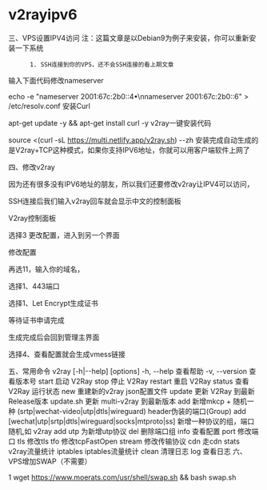 # v2rayipv6

三、VPS设置IPV4访问
注：这篇文章是以Debian9为例子来安装，你可以重新安装一下系统

          1. SSH连接到你的VPS，还不会SSH连接的看上期文章

输入下面代码修改nameserver

 echo -e "nameserver 2001:67c:2b0::4•\nnameserver 2001:67c:2b0::6" > /etc/resolv.conf
安装Curl

 apt-get update -y && apt-get install curl -y
v2ray一键安装代码

 source <(curl -sL https://multi.netlify.app/v2ray.sh) --zh
安装完成自动生成的是V2ray+TCP这种模式，如果你支持IPV6地址，你就可以用客户端软件上网了

四、修改v2ray

因为还有很多没有IPV6地址的朋友，所以我们还要修改v2ray让IPV4可以访问，

SSH连接后我们输入v2ray回车就会显示中文的控制面板

V2ray控制面板

选择3 更改配置，进入到另一个界面

 修改配置

再选11，输入你的域名，

选择1、443端口

选择1、Let Encrypt生成证书

等待证书申请完成

生成完成后会回到管理主界面

选择4、查看配置就会生成vmess链接

五、常用命令
 v2ray [-h|--help] [options]
     -h, --help           查看帮助
     -v, --version        查看版本号
     start                启动 V2Ray
     stop                 停止 V2Ray
     restart              重启 V2Ray
     status               查看 V2Ray 运行状态
     new                  重建新的v2ray json配置文件
     update               更新 V2Ray 到最新Release版本
     update.sh            更新 multi-v2ray 到最新版本
     add                  新增mkcp + 随机一种 (srtp|wechat-video|utp|dtls|wireguard) header伪装的端口(Group)
     add [wechat|utp|srtp|dtls|wireguard|socks|mtproto|ss]     新增一种协议的组，端口随机,如 v2ray add utp 为新增utp协议
     del                  删除端口组
     info                 查看配置
     port                 修改端口
     tls                  修改tls
     tfo                  修改tcpFastOpen
     stream               修改传输协议
     cdn                  走cdn
     stats                v2ray流量统计
     iptables             iptables流量统计
     clean                清理日志
     log                  查看日志
六、VPS增加SWAP（不需要）

1
wget https://www.moerats.com/usr/shell/swap.sh && bash swap.sh

